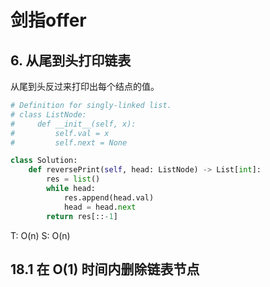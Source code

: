 # 剑指offer
 
## 6. 从尾到头打印链表
 
从尾到头反过来打印出每个结点的值。

```python
# Definition for singly-linked list.
# class ListNode:
#     def __init__(self, x):
#         self.val = x
#         self.next = None

class Solution:
    def reversePrint(self, head: ListNode) -> List[int]:
        res = list()
        while head:
            res.append(head.val)
            head = head.next
        return res[::-1]
```
T: O(n)
S: O(n)

## 18.1 在 O(1) 时间内删除链表节点

